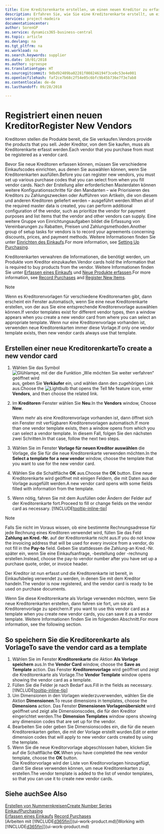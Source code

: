```yaml
---
title: Eine Kreditorenkarte erstellen, um einen neuen Kreditor zu erfassen | Microsoft Docs
description: Erfahren Sie, wie Sie eine Kreditorenkarte erstellt, um einen neuen Kreditor oder einem Lieferanten zu erfassen.
services: project-madeira
documentationcenter: 
author: SorenGP
ms.service: dynamics365-business-central
ms.topic: article
ms.devlang: na
ms.tgt_pltfrm: na
ms.workload: na
ms.search.keywords: supplier
ms.date: 10/01/2018
ms.author: sgroespe
ms.translationtype: HT
ms.sourcegitcommit: 9dbd92409ba02281f008246194f3ce0c53e4e001
ms.openlocfilehash: faf2ce7b68c2f54e05c6bfc9b45b736e7f3e7ab8
ms.contentlocale: de-de
ms.lasthandoff: 09/28/2018

---
```

# <a name="register-new-vendors"></a><span data-ttu-id="3d9c9-103">Registriert einen neuen Kreditor</span><span class="sxs-lookup"><span data-stu-id="3d9c9-103">Register New Vendors</span></span>
<span data-ttu-id="3d9c9-104">Kreditoren stellen die Produkte bereit, die Sie verkaufen.</span><span class="sxs-lookup"><span data-stu-id="3d9c9-104">Vendors provide the products that you sell.</span></span> <span data-ttu-id="3d9c9-105">Jeder Kreditor, von dem Sie kaufen, muss als Kreditorenkarte erfasst werden.</span><span class="sxs-lookup"><span data-stu-id="3d9c9-105">Each vendor that you purchase from must be registered as a vendor card.</span></span>

<span data-ttu-id="3d9c9-106">Bevor Sie neue Kreditoren erfassen können, müssen Sie verschiedene Einkaufscodes einrichten, aus denen Sie auswählen können, wenn Sie Kreditorenkarten ausfüllen.</span><span class="sxs-lookup"><span data-stu-id="3d9c9-106">Before you can register new vendors, you must set up various purchase codes that you can select from when you fill vendor cards.</span></span> <span data-ttu-id="3d9c9-107">Nach der Erstellung aller erforderlichen Masterdaten können weitere Konfigurationsschritte für den Mandanten – wie Priorisieren des Kreditors zu Zahlungszwecken oder Aufführen von Artikeln, die von diesem und anderen Kreditoren geliefert werden – ausgeführt werden.</span><span class="sxs-lookup"><span data-stu-id="3d9c9-107">When all of the required master data is created, you can perform additional configuration of the vendor, such as prioritize the vendor for payment purposes and list items that the vendor and other vendors can supply.</span></span> <span data-ttu-id="3d9c9-108">Eine weitere Gruppe von Einrichtungsaufgaben bildet die Erfassung von Vereinbarungen zu Rabatten, Preisen und Zahlungsmethoden.</span><span class="sxs-lookup"><span data-stu-id="3d9c9-108">Another group of setup tasks for vendors is to record your agreements concerning discounts, prices, and payment methods.</span></span> <span data-ttu-id="3d9c9-109">Weitere Informationen finden Sie unter [Einrichten des Einkaufs](purchasing-setup-purchasing.md).</span><span class="sxs-lookup"><span data-stu-id="3d9c9-109">For more information, see [Setting Up Purchasing](purchasing-setup-purchasing.md).</span></span>

<span data-ttu-id="3d9c9-110">Kreditorenkarten verwahren die Informationen, die benötigt werden, um Produkte vom Kreditor einzukaufen.</span><span class="sxs-lookup"><span data-stu-id="3d9c9-110">Vendor cards hold the information that is required to buy products from the vendor.</span></span> <span data-ttu-id="3d9c9-111">Weitere Informationen finden Sie unter [Erfassen eines Einkaufs](purchasing-how-record-purchases.md) und [Neue Produkte erfassen](inventory-how-register-new-items.md).</span><span class="sxs-lookup"><span data-stu-id="3d9c9-111">For more information, see [Record Purchases](purchasing-how-record-purchases.md) and [Register New Items](inventory-how-register-new-items.md).</span></span>

> [!NOTE]  
>   <span data-ttu-id="3d9c9-112">Wenn es Kreditorenvorlagen für verschiedene Kreditorenarten gibt, dann erscheint ein Fenster automatisch, wenn Sie eine neue Kreditorenkarte erstellen, von der aus Sie eine entsprechende Kreditorenvorlage auswählen können.</span><span class="sxs-lookup"><span data-stu-id="3d9c9-112">If vendor templates exist for different vendor types, then a window appears when you create a new vendor card from where you can select an appropriate template.</span></span> <span data-ttu-id="3d9c9-113">Wenn nur eine Kreditorenvorlage vorhanden ist, verwenden neue Kreditorenkarten immer diese Vorlage.</span><span class="sxs-lookup"><span data-stu-id="3d9c9-113">If only one vendor template exists, then new vendor cards always use that template.</span></span>

## <a name="to-create-a-new-vendor-card"></a><span data-ttu-id="3d9c9-114">Erstellen einer neue Kreditorenkarte</span><span class="sxs-lookup"><span data-stu-id="3d9c9-114">To create a new vendor card</span></span>
1. <span data-ttu-id="3d9c9-115">Wählen Sie das Symbol ![Glühlampe, mit der die Funktion „Wie möchten Sie weiter verfahren“ geöffnet wird](media/ui-search/search_small.png "Wie möchten Sie weiter verfahren?") aus, geben Sie **Verkäufer** ein, und wählen dann den zugehörigen Link aus.</span><span class="sxs-lookup"><span data-stu-id="3d9c9-115">Choose the ![Lightbulb that opens the Tell Me feature](media/ui-search/search_small.png "Tell me what you want to do") icon, enter **Vendors**, and then choose the related link.</span></span>  
2. <span data-ttu-id="3d9c9-116">Im **Kreditoren**-Fenster wählen Sie **Neu**.</span><span class="sxs-lookup"><span data-stu-id="3d9c9-116">In the **Vendors** window, Choose **New**.</span></span>

    <span data-ttu-id="3d9c9-117">Wenn mehr als eine Kreditorenvorlage vorhanden ist, dann öffnet sich ein Fenster mit verfügbaren Kreditorenvorlagen automatisch.</span><span class="sxs-lookup"><span data-stu-id="3d9c9-117">If more than one vendor template exists, then a window opens from which you can select a vendor template.</span></span> <span data-ttu-id="3d9c9-118">In diesem Fall, folgen Sie den nächsten zwei Schritten.</span><span class="sxs-lookup"><span data-stu-id="3d9c9-118">In that case, follow the next two steps.</span></span>
3. <span data-ttu-id="3d9c9-119">Wählen Sie im Fenster **Vorlage für neuen Kreditor auswählen** die Vorlage, die Sie für die neue Kreditorenkarte verwenden möchten.</span><span class="sxs-lookup"><span data-stu-id="3d9c9-119">In the **Select a template for a new vendor** window, choose the template that you want to use for the new vendor card.</span></span>
4. <span data-ttu-id="3d9c9-120">Wählen Sie die Schaltfläche **OK** aus.</span><span class="sxs-lookup"><span data-stu-id="3d9c9-120">Choose the **OK** button.</span></span> <span data-ttu-id="3d9c9-121">Eine neue Kreditorenkarte wird geöffnet mit einigen Feldern, die mit Daten aus der Vorlage ausgefüllt werden.</span><span class="sxs-lookup"><span data-stu-id="3d9c9-121">A new vendor card opens with some fields filled with information from the template.</span></span>
5. <span data-ttu-id="3d9c9-122">Wenn nötig, fahren Sie mit dem Ausfüllen oder Ändern der Felder auf der Kreditorenkarte fort.</span><span class="sxs-lookup"><span data-stu-id="3d9c9-122">Proceed to fill or change fields on the vendor card as necessary.</span></span> [!INCLUDE[tooltip-inline-tip](includes/tooltip-inline-tip_md.md)]

> [!NOTE]  
>   <span data-ttu-id="3d9c9-123">Falls Sie nicht im Voraus wissen, ob eine bestimmte Rechnungsadresse für jede Rechnung eines Kreditoren verwendet wird, füllen Sie das Feld **Zahlung an Kred.-Nr.** auf der Kreditorenkarte nicht aus.</span><span class="sxs-lookup"><span data-stu-id="3d9c9-123">If you do not know the invoicing address that will be used for every invoice from a vendor, do not fill in the **Pay-to** field.</span></span> <span data-ttu-id="3d9c9-124">Geben Sie stattdessen die Zahlung-an Kred.-Nr. später ein, wenn Sie eine Einkaufsanfrage, -bestellung oder -rechnung erstellen.</span><span class="sxs-lookup"><span data-stu-id="3d9c9-124">Instead, choose the pay-to vendor number after you have set up a purchase quote, order, or invoice header.</span></span>

<span data-ttu-id="3d9c9-125">Der Kreditor ist nun erfasst und die Kreditorenkarte ist bereit, in Einkaufsbeleg verwendet zu werden, in denen Sie mit dem Kreditor handeln.</span><span class="sxs-lookup"><span data-stu-id="3d9c9-125">The vendor is now registered, and the vendor card is ready to be used on purchase documents.</span></span>

<span data-ttu-id="3d9c9-126">Wenn Sie diese Kreditorenkarte als Vorlage verwenden möchten, wenn Sie neue Kreditorenkarten erstellen, dann fahren sie fort, um sie als Kreditorenvorlage zu speichern.</span><span class="sxs-lookup"><span data-stu-id="3d9c9-126">If you want to use this vendor card as a template when you create new vendor cards, you can save it as a vendor template.</span></span> <span data-ttu-id="3d9c9-127">Weitere Informationen finden Sie im folgenden Abschnitt.</span><span class="sxs-lookup"><span data-stu-id="3d9c9-127">For more information, see the following section.</span></span>

## <a name="to-save-the-vendor-card-as-a-template"></a><span data-ttu-id="3d9c9-128">So speichern Sie die Kreditorenkarte als Vorlage</span><span class="sxs-lookup"><span data-stu-id="3d9c9-128">To save the vendor card as a template</span></span>
1. <span data-ttu-id="3d9c9-129">Wählen Sie im Fenster **Kreditorenkarte** die Aktion **Als Vorlage speichern** aus.</span><span class="sxs-lookup"><span data-stu-id="3d9c9-129">In the **Vendor Card** window, choose the **Save as Template** action.</span></span> <span data-ttu-id="3d9c9-130">Das Fenster **Kreditorenvorlage** wird geöffnet und zeigt die Kreditorenkarte als Vorlage.</span><span class="sxs-lookup"><span data-stu-id="3d9c9-130">The **Vendor Template** window opens showing the vendor card as a template.</span></span>
2. <span data-ttu-id="3d9c9-131">Füllen Sie die Felder je nach Bedarf aus.</span><span class="sxs-lookup"><span data-stu-id="3d9c9-131">Fill in the fields as necessary.</span></span> [!INCLUDE[tooltip-inline-tip](includes/tooltip-inline-tip_md.md)]
3. <span data-ttu-id="3d9c9-132">Um Dimensionen in den Vorlagen wiederzuverwenden, wählen Sie die Aktion **Dimensionen**.</span><span class="sxs-lookup"><span data-stu-id="3d9c9-132">To reuse dimensions in templates, choose the **Dimensions** action.</span></span> <span data-ttu-id="3d9c9-133">Das Fenster **Dimensionen Vorlagenübersicht** wird geöffnet und zeigt alle Dimensionscodes, die für den Kreditor eingerichtet werden.</span><span class="sxs-lookup"><span data-stu-id="3d9c9-133">The **Dimension Templates** window opens showing any dimension codes that are set up for the vendor.</span></span>
4. <span data-ttu-id="3d9c9-134">Bearbeiten Sie oder geben Sie Dimensionscodes ein, die für die neuen Kreditorenkarten gelten, die mit der Vorlage erstellt wurden.</span><span class="sxs-lookup"><span data-stu-id="3d9c9-134">Edit or enter dimension codes that will apply to new vendor cards created by using the template.</span></span>
5. <span data-ttu-id="3d9c9-135">Wenn Sie die neue Kreditorvorlage abgeschlossen haben, klicken Sie auf die Schaltfläche **OK**.</span><span class="sxs-lookup"><span data-stu-id="3d9c9-135">When you have completed the new vendor template, choose the **OK** button.</span></span>  
   <span data-ttu-id="3d9c9-136">Die Kreditorvorlage wird der Liste von Kreditorvorlagen hinzugefügt, damit Sie diese verwenden können, um neue Kreditorenkarten zu erstellen.</span><span class="sxs-lookup"><span data-stu-id="3d9c9-136">The vendor template is added to the list of vendor templates, so that you can use it to create new vendor cards.</span></span>

## <a name="see-also"></a><span data-ttu-id="3d9c9-137">Siehe auch</span><span class="sxs-lookup"><span data-stu-id="3d9c9-137">See Also</span></span>
[<span data-ttu-id="3d9c9-138">Erstellen von Nummernkreisen</span><span class="sxs-lookup"><span data-stu-id="3d9c9-138">Create Number Series</span></span>](ui-create-number-series.md)  
[<span data-ttu-id="3d9c9-139">Einkauf</span><span class="sxs-lookup"><span data-stu-id="3d9c9-139">Purchasing</span></span>](purchasing-manage-purchasing.md)  
<span data-ttu-id="3d9c9-140">[Erfassen eines Einkaufs](purchasing-how-record-purchases.md) </span><span class="sxs-lookup"><span data-stu-id="3d9c9-140">[Record Purchases](purchasing-how-record-purchases.md) </span></span>  
<span data-ttu-id="3d9c9-141">[Arbeiten mit [!INCLUDE[d365fin](includes/d365fin_md.md)]](ui-work-product.md)</span><span class="sxs-lookup"><span data-stu-id="3d9c9-141">[Working with [!INCLUDE[d365fin](includes/d365fin_md.md)]](ui-work-product.md)</span></span>  

